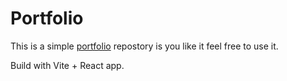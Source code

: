 
# Portfolio

This is a simple [portfolio](https://infotus.github.io/portfolio/) repostory is you like it feel free to use it.

Build with Vite + React app.
